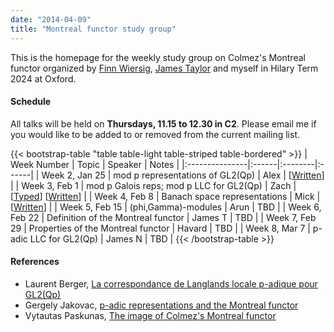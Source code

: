 ```yaml
---
date: "2014-04-09"
title: "Montreal functor study group"
---
```


This is the homepage for the weekly study group on Colmez's Montreal functor organized by [Finn Wiersig](http://finnwiersig.de/), [James Taylor](https://sites.google.com/view/taylorjames) and myself in Hilary Term 2024 at Oxford.

#### Schedule

All talks will be held on **Thursdays, 11.15 to 12.30 in C2**. Please email me if you would like to be added to or removed from the current mailing list.

{{< bootstrap-table "table table-light table-striped table-bordered" >}}
|   Week Number  | Topic | Speaker | Notes |
|:---------------|:------|:--------|:------|
| Week 2, Jan 25 | mod p representations of GL2(Qp) | Alex | [[Written](/study-groups/montreal-functor/week-2-alex.pdf)] |
| Week 3, Feb 1  | mod p Galois reps; mod p LLC for GL2(Qp) | Zach | [[Typed](/study-groups/montreal-functor/week-3-zach-1.pdf)] [[Written](/study-groups/montreal-functor/week-3-zach-2.pdf)] |
| Week 4, Feb 8  | Banach space representations | Mick | [[Written](/study-groups/montreal-functor/week-4-mick.pdf)] |
| Week 5, Feb 15 | (phi,Gamma)-modules | Arun | TBD |
| Week 6, Feb 22 | Definition of the Montreal functor | James T | TBD |
| Week 7, Feb 29 | Properties of the Montreal functor | Havard | TBD |
| Week 8, Mar 7  | p-adic LLC for GL2(Qp) | James N | TBD |
{{< /bootstrap-table >}}

#### References

- Laurent Berger, [La correspondance de Langlands locale p-adique pour GL2(Qp)](http://www.numdam.org/book-part/AST_2011__339__157_0/)
- Gergely Jakovac, [p-adic representations and the Montreal functor](https://www.math.elte.hu/thesisupload/thesisfiles/2023msc_mat2y-wwmo8o.pdf)
- Vytautas Paskunas, [The image of Colmez's Montreal functor](http://www.numdam.org/item/PMIHES_2013__118__1_0/)